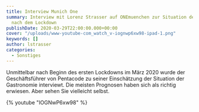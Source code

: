 ```yaml
---
title: Interview Munich One
summary: Interview mit Lorenz Strasser auf ONEmuenchen zur Situation der Gastronomie
  nach dem Lockdown
publishDate: 2020-03-29T22:00:00.000+00:00
cover: "/uploads/www-youtube-com_watch_v-iognwp6xw98-ipad-1.png"
keywords: []
author: lstrasser
categories:
  - Sonstiges
---
```


Unmittelbar nach Beginn des ersten Lockdowns im März 2020 wurde der Geschäftsführer von Pentacode zu seiner Einschätzung der Situation der Gastronomie interviewt. Die meisten Prognosen haben sich als richtig erwiesen. Aber sehen Sie vielleicht selbst.

{% youtube "IOGNwP6xw98" %}
